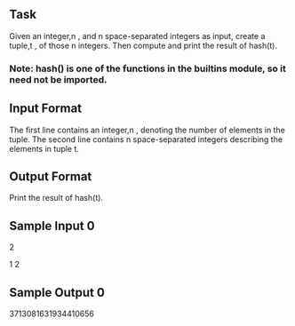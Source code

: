 ## Task

Given an integer,n , and n space-separated integers as input, create a tuple,t , of those n integers. Then compute and print the result of hash(t).

### Note: hash() is one of the functions in the **builtins** module, so it need not be imported.

## Input Format

The first line contains an integer,n , denoting the number of elements in the tuple.
The second line contains n space-separated integers describing the elements in tuple t.

## Output Format

Print the result of hash(t).

## Sample Input 0

2

1 2

## Sample Output 0

3713081631934410656
